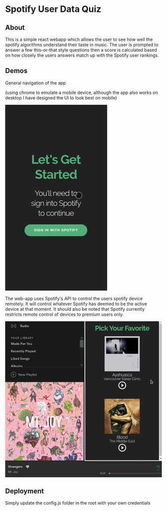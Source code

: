 # Spotify User Data Quiz

## About
This is a simple react webapp which allows the user to see how well the spotify algorithms understand their taste in music. 
The user is prompted to answer a few this-or-that style questions then a score is calculated based on how closely the users answers match up with the Spotify user rankings.

## Demos
General navigation of the app 

(using chrome to emulate a mobile device, although the app also works on desktop I have designed the UI to look best on mobile)

![Navigation Demo](demo/app-demo.gif)

The web-app uses Spotify's API to control the users spotify device remotely. It will control whatever Spotify has deemed to be the active device at that moment. It should also be noted that Spotify currently restricts remote control of devices to premium users only.

![Remote Control Demo](demo/remote-demo.gif)


## Deployment
Simply update the config.js folder in the root with your own credentials
